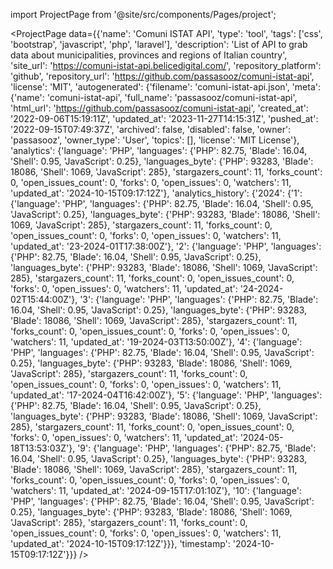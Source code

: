 
import ProjectPage from '@site/src/components/Pages/project';

<ProjectPage
    data={{'name': 'Comuni ISTAT API', 'type': 'tool', 'tags': ['css', 'bootstrap', 'javascript', 'php', 'laravel'], 'description': 'List of API to grab data about municipalities, provinces and regions of Italian country', 'site_url': 'https://comuni-istat-api.belicedigital.com/', 'repository_platform': 'github', 'repository_url': 'https://github.com/passasooz/comuni-istat-api', 'license': 'MIT', 'autogenerated': {'filename': 'comuni-istat-api.json', 'meta': {'name': 'comuni-istat-api', 'full_name': 'passasooz/comuni-istat-api', 'html_url': 'https://github.com/passasooz/comuni-istat-api', 'created_at': '2022-09-06T15:19:11Z', 'updated_at': '2023-11-27T14:15:31Z', 'pushed_at': '2022-09-15T07:49:37Z', 'archived': false, 'disabled': false, 'owner': 'passasooz', 'owner_type': 'User', 'topics': [], 'license': 'MIT License'}, 'analytics': {'language': 'PHP', 'languages': {'PHP': 82.75, 'Blade': 16.04, 'Shell': 0.95, 'JavaScript': 0.25}, 'languages_byte': {'PHP': 93283, 'Blade': 18086, 'Shell': 1069, 'JavaScript': 285}, 'stargazers_count': 11, 'forks_count': 0, 'open_issues_count': 0, 'forks': 0, 'open_issues': 0, 'watchers': 11, 'updated_at': '2024-10-15T09:17:12Z'}, 'analytics_history': {'2024': {'1': {'language': 'PHP', 'languages': {'PHP': 82.75, 'Blade': 16.04, 'Shell': 0.95, 'JavaScript': 0.25}, 'languages_byte': {'PHP': 93283, 'Blade': 18086, 'Shell': 1069, 'JavaScript': 285}, 'stargazers_count': 11, 'forks_count': 0, 'open_issues_count': 0, 'forks': 0, 'open_issues': 0, 'watchers': 11, 'updated_at': '23-2024-01T17:38:00Z'}, '2': {'language': 'PHP', 'languages': {'PHP': 82.75, 'Blade': 16.04, 'Shell': 0.95, 'JavaScript': 0.25}, 'languages_byte': {'PHP': 93283, 'Blade': 18086, 'Shell': 1069, 'JavaScript': 285}, 'stargazers_count': 11, 'forks_count': 0, 'open_issues_count': 0, 'forks': 0, 'open_issues': 0, 'watchers': 11, 'updated_at': '24-2024-02T15:44:00Z'}, '3': {'language': 'PHP', 'languages': {'PHP': 82.75, 'Blade': 16.04, 'Shell': 0.95, 'JavaScript': 0.25}, 'languages_byte': {'PHP': 93283, 'Blade': 18086, 'Shell': 1069, 'JavaScript': 285}, 'stargazers_count': 11, 'forks_count': 0, 'open_issues_count': 0, 'forks': 0, 'open_issues': 0, 'watchers': 11, 'updated_at': '19-2024-03T13:50:00Z'}, '4': {'language': 'PHP', 'languages': {'PHP': 82.75, 'Blade': 16.04, 'Shell': 0.95, 'JavaScript': 0.25}, 'languages_byte': {'PHP': 93283, 'Blade': 18086, 'Shell': 1069, 'JavaScript': 285}, 'stargazers_count': 11, 'forks_count': 0, 'open_issues_count': 0, 'forks': 0, 'open_issues': 0, 'watchers': 11, 'updated_at': '17-2024-04T16:42:00Z'}, '5': {'language': 'PHP', 'languages': {'PHP': 82.75, 'Blade': 16.04, 'Shell': 0.95, 'JavaScript': 0.25}, 'languages_byte': {'PHP': 93283, 'Blade': 18086, 'Shell': 1069, 'JavaScript': 285}, 'stargazers_count': 11, 'forks_count': 0, 'open_issues_count': 0, 'forks': 0, 'open_issues': 0, 'watchers': 11, 'updated_at': '2024-05-18T13:53:03Z'}, '9': {'language': 'PHP', 'languages': {'PHP': 82.75, 'Blade': 16.04, 'Shell': 0.95, 'JavaScript': 0.25}, 'languages_byte': {'PHP': 93283, 'Blade': 18086, 'Shell': 1069, 'JavaScript': 285}, 'stargazers_count': 11, 'forks_count': 0, 'open_issues_count': 0, 'forks': 0, 'open_issues': 0, 'watchers': 11, 'updated_at': '2024-09-15T17:01:10Z'}, '10': {'language': 'PHP', 'languages': {'PHP': 82.75, 'Blade': 16.04, 'Shell': 0.95, 'JavaScript': 0.25}, 'languages_byte': {'PHP': 93283, 'Blade': 18086, 'Shell': 1069, 'JavaScript': 285}, 'stargazers_count': 11, 'forks_count': 0, 'open_issues_count': 0, 'forks': 0, 'open_issues': 0, 'watchers': 11, 'updated_at': '2024-10-15T09:17:12Z'}}}, 'timestamp': '2024-10-15T09:17:12Z'}}}
/>
